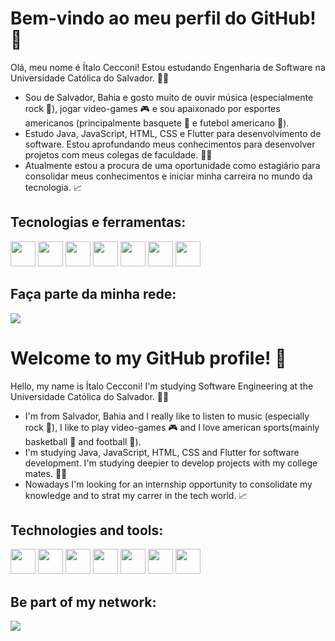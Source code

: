 # Bem-vindo ao meu perfil do GitHub! 👋
 Olá, meu nome é Ítalo Cecconi! Estou estudando Engenharia de Software na Universidade Católica do Salvador. 👨‍🎓
 
 - Sou de Salvador, Bahia e gosto muito de ouvir música (especialmente rock 🎸), jogar video-games 🎮 e sou apaixonado por esportes americanos (principalmente basquete 🏀 e futebol americano 🏈).
 - Estudo Java, JavaScript, HTML, CSS e Flutter para desenvolvimento de software. Estou aprofundando meus conhecimentos para desenvolver projetos com meus colegas de faculdade. 👨‍💻
 - Atualmente estou a procura de uma oportunidade como estagiário para consolidar meus conhecimentos e iniciar minha carreira no mundo da tecnologia. 📈

## Tecnologias e ferramentas:
<div >
  <img loading="lazy" src="https://cdn.jsdelivr.net/gh/devicons/devicon/icons/java/java-original.svg" width="40" height="40"/>
  
  <img src="https://cdn.jsdelivr.net/gh/devicons/devicon@latest/icons/javascript/javascript-original.svg" width="40" height="40"/>

  <img src="https://cdn.jsdelivr.net/gh/devicons/devicon@latest/icons/html5/html5-original.svg" width="40" height="40"/>

  <img src="https://cdn.jsdelivr.net/gh/devicons/devicon@latest/icons/css3/css3-original.svg" width="40" height="40"/>

  <img src="https://cdn.jsdelivr.net/gh/devicons/devicon@latest/icons/flutter/flutter-plain.svg" width="40" height="40"/>

  <img src="https://cdn.jsdelivr.net/gh/devicons/devicon@latest/icons/git/git-original.svg" width="40" height="40"/>

  <img src="https://cdn.jsdelivr.net/gh/devicons/devicon@latest/icons/github/github-original.svg" width="40" height="40"/>
          
</div>

## Faça parte da minha rede:
<div>
  <a href="[https://www.linkedin.com/in/italocecconi](https://www.linkedin.com/in/italocecconi/)" target="_blank"><img loading="lazy" src="https://img.shields.io/badge/-LinkedIn-%230077B5?style=for-the-badge&logo=linkedin&logoColor=white" target="_blank"></a>
</div>

# Welcome to my GitHub profile! 👋
Hello, my name is Ítalo Cecconi! I'm studying Software Engineering at the Universidade Católica do Salvador. 👨‍🎓

- I'm from Salvador, Bahia and I really like to listen to music (especially rock 🎸), I like to play video-games 🎮 and I love american sports(mainly basketball 🏀 and football 🏈).
- I'm studying Java, JavaScript, HTML, CSS and Flutter for software development. I'm studying deepier to develop projects with my college mates. 👨‍💻
- Nowadays I'm looking for an internship opportunity to consolidate my knowledge and to strat my carrer in the tech world. 📈

## Technologies and tools:
<div >
  <img loading="lazy" src="https://cdn.jsdelivr.net/gh/devicons/devicon/icons/java/java-original.svg" width="40" height="40"/>
  
  <img src="https://cdn.jsdelivr.net/gh/devicons/devicon@latest/icons/javascript/javascript-original.svg" width="40" height="40"/>

  <img src="https://cdn.jsdelivr.net/gh/devicons/devicon@latest/icons/html5/html5-original.svg" width="40" height="40"/>

  <img src="https://cdn.jsdelivr.net/gh/devicons/devicon@latest/icons/css3/css3-original.svg" width="40" height="40"/>

  <img src="https://cdn.jsdelivr.net/gh/devicons/devicon@latest/icons/flutter/flutter-plain.svg" width="40" height="40"/>

  <img src="https://cdn.jsdelivr.net/gh/devicons/devicon@latest/icons/git/git-original.svg" width="40" height="40"/>

  <img src="https://cdn.jsdelivr.net/gh/devicons/devicon@latest/icons/github/github-original.svg" width="40" height="40"/>
          
</div>

## Be part of my network:
<div>
 <a href="https://www.linkedin.com/in/italocecconi" target="_blank"><img loading="lazy" src="https://img.shields.io/badge/-LinkedIn-%230077B5?style=for-the-badge&logo=linkedin&logoColor=white" target="_blank"></a>   

</div>
  


 

<!--
**ItaloCecconiTGomes/ItaloCecconiTGomes** is a ✨ _special_ ✨ repository because its `README.md` (this file) appears on your GitHub profile.

Here are some ideas to get you started:

- 🔭 I’m currently working on ...
- 🌱 I’m currently learning ...
- 👯 I’m looking to collaborate on ...
- 🤔 I’m looking for help with ...
- 💬 Ask me about ...
- 📫 How to reach me: ...
- 😄 Pronouns: ...
- ⚡ Fun fact: ...
### Atualmente estou aprendendo Java para BackEnd e JavaScript, HTML, CSS e Flutter para FrontEnd
 A procura de um estágio
 Métodologias Ágeis (Scrum)
 Estou focando em aprofundar meus conhecimentos e a desenvolver projetos com meus colegas de faculdade
 Faça parte da minha rede: 

#Tecnologias:
-->
